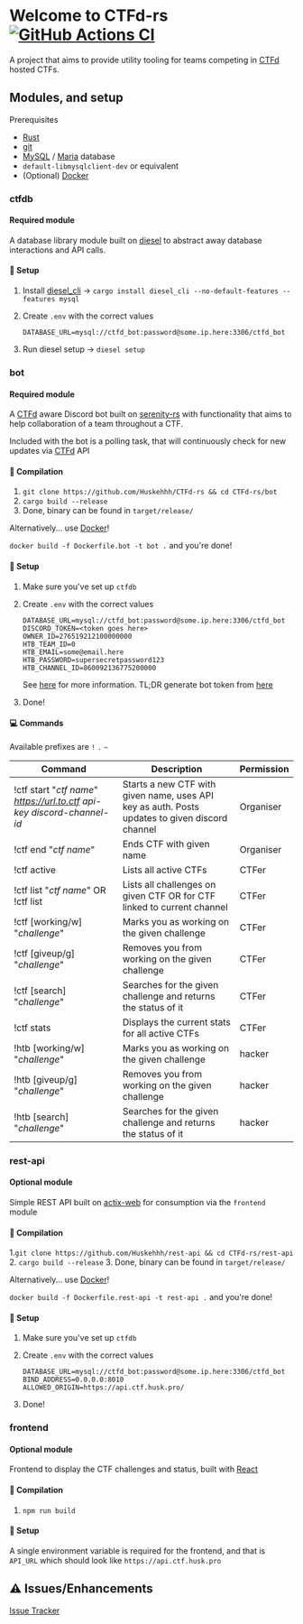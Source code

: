 # Welcome to CTFd-rs [![GitHub Actions CI](https://github.com/Huskehhh/CTFd-rs/actions/workflows/ci.yml/badge.svg)](https://github.com/Huskehhh/CTFd-rs/actions/workflows/ci.yml)

A project that aims to provide utility tooling for teams competing in [CTFd](https://github.com/CTFd/CTFd) hosted CTFs.

## Modules, and setup

Prerequisites

- [Rust](https://www.rust-lang.org/)
- [git](https://git-scm.com/)
- [MySQL](https://www.mysql.com/) / [Maria](https://mariadb.org/) database
- ``default-libmysqlclient-dev`` or equivalent
- (Optional) [Docker](https://www.docker.com/)

### ctfdb

#### Required module

A database library module built on [diesel](https://diesel.rs/) to abstract away database interactions and API calls.

#### 🧰 Setup

1. Install [diesel_cli](https://diesel.rs) -> ``cargo install diesel_cli --no-default-features --features mysql``
2. Create ``.env`` with the correct values

    ```.env
    DATABASE_URL=mysql://ctfd_bot:password@some.ip.here:3306/ctfd_bot
    ```

3. Run diesel setup -> ``diesel setup``

### bot

#### Required module

A [CTFd](https://github.com/CTFd/CTFd) aware Discord bot built on [serenity-rs](https://github.com/serenity-rs/serenity) with functionality that aims to help collaboration of a team throughout a CTF.

Included with the bot is a polling task, that will continuously check for new updates via [CTFd](https://github.com/CTFd/CTFd) API

#### 🔨 Compilation

1. ```git clone https://github.com/Huskehhh/CTFd-rs && cd CTFd-rs/bot```
2. ```cargo build --release```
3. Done, binary can be found in ``target/release/``

Alternatively... use [Docker](https://www.docker.com/)!

``docker build -f Dockerfile.bot -t bot .`` and you're done!

#### 🧰 Setup

1. Make sure you've set up ``ctfdb``
2. Create ``.env`` with the correct values

    ```.env
    DATABASE_URL=mysql://ctfd_bot:password@some.ip.here:3306/ctfd_bot
    DISCORD_TOKEN=<token goes here>
    OWNER_ID=276519212100000000
    HTB_TEAM_ID=0
    HTB_EMAIL=some@email.here
    HTB_PASSWORD=supersecretpassword123
    HTB_CHANNEL_ID=860092136775200000
    ```

   See [here](https://discord.com/developers/docs/topics/oauth2#bots) for more information.
   TL;DR generate bot token from [here](https://discord.com/developers/applications)

3. Done!

#### 💻 Commands

Available prefixes are ``!`` ``.`` ``~``

| Command                                                                     | Description                                                                                    | Permission |
| --------------------------------------------------------------------------- | ---------------------------------------------------------------------------------------------- | ---------- |
| !ctf start "*ctf name*" *https://url.to.ctf* *api-key* *discord-channel-id* | Starts a new CTF with given name, uses API key as auth. Posts updates to given discord channel | Organiser  |
| !ctf end "*ctf name*"                                                       | Ends CTF with given name                                                                       | Organiser  |
| !ctf active                                                                 | Lists all active CTFs                                                                          | CTFer      |
| !ctf list "*ctf name*" OR !ctf list                                         | Lists all challenges on given CTF OR for CTF linked to current channel                         | CTFer      |
| !ctf [working/w] "*challenge*"                                              | Marks you as working on the given challenge                                                    | CTFer      |
| !ctf [giveup/g] "*challenge*"                                               | Removes you from working on the given challenge                                                | CTFer      |
| !ctf [search] "*challenge*"                                                 | Searches for the given challenge and returns the status of it                                  | CTFer      |
| !ctf stats                                                                  | Displays the current stats for all active CTFs                                                 | CTFer      |
| !htb [working/w] "*challenge*"                                              | Marks you as working on the given challenge                                                    | hacker     |
| !htb [giveup/g] "*challenge*"                                               | Removes you from working on the given challenge                                                | hacker     |
| !htb [search] "*challenge*"                                                 | Searches for the given challenge and returns the status of it                                  | hacker     |

### rest-api

#### Optional module

Simple REST API built on [actix-web](https://actix.rs/) for consumption via the ``frontend`` module

#### 🔨 Compilation

1.```git clone https://github.com/Huskehhh/rest-api && cd CTFd-rs/rest-api```
2. ```cargo build --release```
3. Done, binary can be found in ``target/release/``

Alternatively... use [Docker](https://www.docker.com/)!

``docker build -f Dockerfile.rest-api -t rest-api .`` and you're done!

#### 🧰 Setup

1. Make sure you've set up ``ctfdb``
2. Create ``.env`` with the correct values

    ```.env
    DATABASE_URL=mysql://ctfd_bot:password@some.ip.here:3306/ctfd_bot
    BIND_ADDRESS=0.0.0.0:8010
    ALLOWED_ORIGIN=https://api.ctf.husk.pro/
    ```

3. Done!

### frontend

#### Optional module

Frontend to display the CTF challenges and status, built with [React](https://reactjs.org/)

#### 🔨 Compilation

1. ``npm run build``

#### 🧰 Setup

A single environment variable is required for the frontend, and that is ``API_URL`` which should look like ``https://api.ctf.husk.pro``

## ⚠️ Issues/Enhancements

[Issue Tracker](https://github.com/Huskehhh/CTFd-rs/issues)
